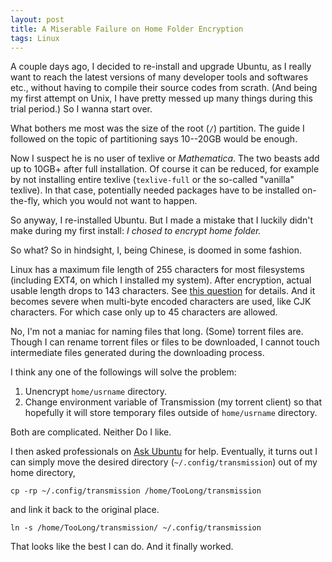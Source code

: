 ```yaml
---
layout: post
title: A Miserable Failure on Home Folder Encryption
tags: Linux 
---
```


A couple days ago, I decided to re-install and upgrade Ubuntu, as I really want to reach the latest versions of many developer tools and softwares etc., without having to compile their source codes from scrath. (And being my first attempt on Unix, I have pretty messed up many things during this trial period.) So I wanna start over.

What bothers me most was the size of the root (`/`) partition. The guide I followed on the topic of partitioning says 10--20GB would be enough.

Now I suspect he is no user of texlive or _Mathematica_. The two beasts add up to 10GB+ after full installation. Of course it can be reduced, for example by not installing entire texlive (`texlive-full` or the so-called "vanilla" texlive). In that case, potentially needed packages have to be installed on-the-fly, which you would not want to happen. 

So anyway, I re-installed Ubuntu. But I made a mistake that I luckily didn't make during my first install: _I chosed to encrypt home folder._ 

So what? So in hindsight, I, being Chinese, is doomed in some fashion. 

Linux has a maximum file length of 255 characters for most filesystems (including EXT4, on which I installed my system). After encryption, actual usable length drops to 143 characters. See [this question][SE] for details. And it becomes severe when multi-byte encoded characters are used, like CJK characters. For which case only up to 45 characters are allowed.

[SE]: http://unix.stackexchange.com/questions/32795/what-is-the-maximum-allowed-filename-and-folder-size-with-ecryptfs

No, I'm not a maniac for naming files that long. (Some) torrent files are. Though I can rename torrent files or files to be downloaded, I cannot touch intermediate files generated during the downloading process.

I think any one of the followings will solve the problem:
1. Unencrypt `home/usrname` directory.
2. Change environment variable of Transmission (my torrent client) so that hopefully it will store temporary files outside of `home/usrname` directory.

Both are complicated. Neither Do I like.

I then asked professionals on [Ask Ubuntu][ask] for help. Eventually, it turns out I can simply move the desired directory (`~/.config/transmission`) out of my home directory,

    cp -rp ~/.config/transmission /home/TooLong/transmission

and link it back to the original place.

    ln -s /home/TooLong/transmission/ ~/.config/transmission

That looks like the best I can do. And it finally worked.

[ask]: http://askubuntu.com/
